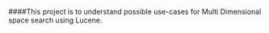 ####This project is to understand possible use-cases for Multi Dimensional space search using Lucene.